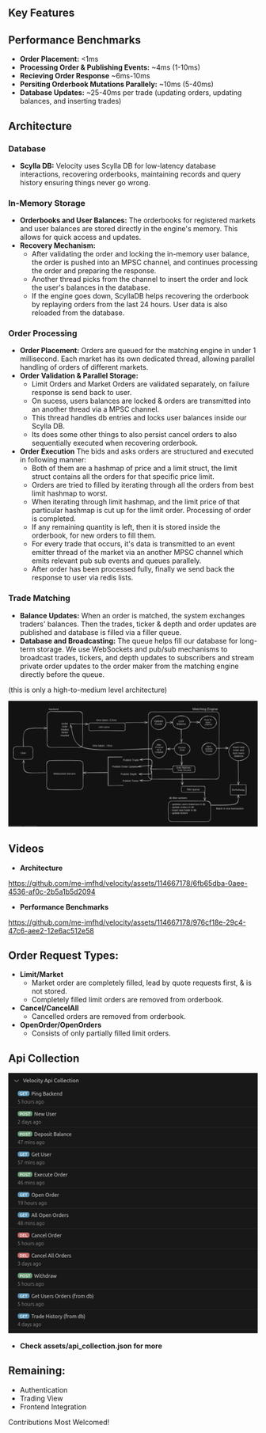 ## Key Features
## Performance Benchmarks
- **Order Placement:** <1ms
- **Processing Order & Publishing Events:** ~4ms (1-10ms)
- **Recieving Order Response** ~6ms-10ms
- **Persiting Orderbook Mutations Parallely:** ~10ms (5-40ms)
- **Database Updates:** ~25-40ms per trade (updating orders, updating balances, and inserting trades)

## Architecture
### Database
- **Scylla DB:** Velocity uses Scylla DB for low-latency database interactions, recovering orderbooks, maintaining records and query history ensuring things never go wrong.
### In-Memory Storage
- **Orderbooks and User Balances:** The orderbooks for registered markets and user balances are stored directly in the engine's memory. This allows for quick access and updates.
- **Recovery Mechanism:** 
    - After validating the order and locking the in-memory user balance, the order is pushed into an MPSC channel, and continues processing the order and preparing the response. 
    - Another thread picks from the channel to insert the order and lock the user's balances in the database. 
    - If the engine goes down, ScyllaDB helps recovering the orderbook by replaying orders from the last 24 hours. User data is also reloaded from the database.
### Order Processing
- **Order Placement:** Orders are queued for the matching engine in under 1 millisecond. Each market has its own dedicated thread, allowing parallel handling of orders of different markets.
- **Order Validation & Parallel Storage:** 
    - Limit Orders and Market Orders are validated separately, on failure response is send back to user.
    - On sucess, users balances are locked & orders are transmitted into an another thread via a MPSC channel. 
    - This thread handles db entries and locks user balances inside our Scylla DB.
    - Its does some other things to also persist cancel orders to also sequentially executed when recovering orderbook.
- **Order Execution** The bids and asks orders are structured and executed in following manner:
    - Both of them are a hashmap of price and a limit struct, the limit struct contains all the orders for that specific price limit.
    - Orders are tried to filled by iterating through all the orders from best limit hashmap to worst.
    - When iterating through limit hashmap, and the limit price of that particular hashmap is cut up for the limit order. Processing of order is completed.
    - If any remaining quantity is left, then it is stored inside the orderbook, for new orders to fill them.
    - For every trade that occurs, it's data is transmitted to an event emitter thread of the market via an another MPSC channel which emits relevant pub sub events and queues parallely.
    - After order has been processed fully, finally we send back the response to user via redis lists.
### Trade Matching
- **Balance Updates:** When an order is matched, the system exchanges traders' balances. Then the trades, ticker & depth and order updates are published and database is filled via a filler queue.
- **Database and Broadcasting:** The queue helps fill our database for long-term storage. We use WebSockets and pub/sub mechanisms to broadcast trades, tickers, and depth updates to subscribers and stream private order updates to the order maker from the matching engine directly before the queue.

(this is only a high-to-medium level architecture)
<center><img src="./assets/architecture.png"></center>

## Videos
- **Architecture**  

https://github.com/me-imfhd/velocity/assets/114667178/6fb65dba-0aee-4536-af0c-2b5a1b5d2094

- **Performance Benchmarks**
  
https://github.com/me-imfhd/velocity/assets/114667178/976cf18e-29c4-47c6-aee2-12e6ac512e58

## Order Request Types:
- **Limit/Market** 
    - Market order are completely filled, lead by quote requests first, & is not stored. 
    - Completely filled limit orders are removed from orderbook.
- **Cancel/CancelAll** 
    - Cancelled orders are removed from orderbook.
- **OpenOrder/OpenOrders**
    - Consists of only partially filled limit orders.

## Api Collection
<center><img src="./assets/api_col.png"></center>

- **Check assets/api_collection.json for more**

## Remaining:
- Authentication
- Trading View
- Frontend Integration

Contributions Most Welcomed!

